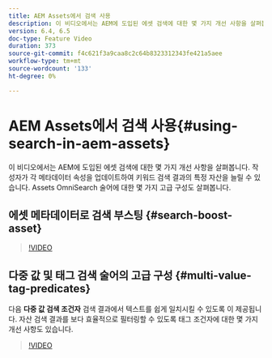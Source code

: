 ```yaml
---
title: AEM Assets에서 검색 사용
description: 이 비디오에서는 AEM에 도입된 에셋 검색에 대한 몇 가지 개선 사항을 살펴봅니다. 작성자가 각 메타데이터 속성을 업데이트하여 키워드 검색 결과의 특정 자산을 늘릴 수 있습니다. Assets OmniSearch 술어에 대한 몇 가지 고급 구성도 살펴봅니다.
version: 6.4, 6.5
doc-type: Feature Video
duration: 373
source-git-commit: f4c621f3a9caa8c2c64b8323312343fe421a5aee
workflow-type: tm+mt
source-wordcount: '133'
ht-degree: 0%

---
```



# AEM Assets에서 검색 사용{#using-search-in-aem-assets}

이 비디오에서는 AEM에 도입된 에셋 검색에 대한 몇 가지 개선 사항을 살펴봅니다. 작성자가 각 메타데이터 속성을 업데이트하여 키워드 검색 결과의 특정 자산을 늘릴 수 있습니다. Assets OmniSearch 술어에 대한 몇 가지 고급 구성도 살펴봅니다.

## 에셋 메타데이터로 검색 부스팅 {#search-boost-asset}

>[!VIDEO](https://video.tv.adobe.com/v/16766?quality=12&learn=on)

## 다중 값 및 태그 검색 술어의 고급 구성 {#multi-value-tag-predicates}

다음 **다중 값 검색 조건자** 검색 결과에서 텍스트를 쉽게 일치시킬 수 있도록 이 제공됩니다. 자산 검색 결과를 보다 효율적으로 필터링할 수 있도록 태그 조건자에 대한 몇 가지 개선 사항도 있습니다.

>[!VIDEO](https://video.tv.adobe.com/v/16457?quality=12&learn=on)
